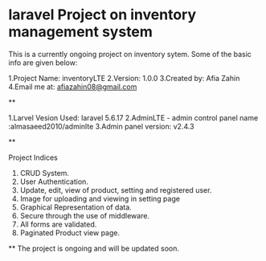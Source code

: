 # laravel Project on inventory management system

This is a currently ongoing project on inventory sytem. Some of the basic info are given below:

1.Project Name: inventoryLTE
2.Version: 1.0.0
3.Created by: Afia Zahin
4.Email me at: afiazahin08@gmail.com

**

1.Larvel Vesion Used: laravel 5.6.17
2.AdminLTE - admin control panel name :almasaeed2010/adminlte
3.Admin panel version: v2.4.3  

**

Project Indices
1. CRUD System. 
2. User Authentication.
3. Update, edit, view of product, setting and registered user.
4. Image for uploading and viewing in setting page
5. Graphical Representation of data.
6. Secure through the use of middleware.
7. All forms are validated.
8. Paginated Product view page.

** The project is ongoing and will be updated soon.

